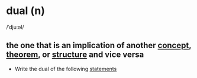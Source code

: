 # dual (n)

/ˈdjuːəl/

## the one that is an implication of another [concept](concept-n.md#an-idea-or-a-principle-that-is-connected-with-something-abstract), [theorem](theorem-n.md#a-rule-or-principle-especially-in-math-that-can-be-proved-to-be-true), or [structure](structure-n.md#the-way-in-which-the-parts-of-something-are-connected-together-arranged-or-organized-a-particular-arrangement-of-parts) and vice versa

- Write the dual of the following [statements](statement-n.md#a-formal-or-official-account-of-facts-or-opinions)